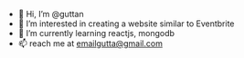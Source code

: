 - 👋 Hi, I’m @guttan
- 👀 I’m interested in creating a website similar to Eventbrite
- 🌱 I’m currently learning reactjs, mongodb
- 📫 reach me at emailgutta@gmail.com

<!---
guttan/guttan is a ✨ special ✨ repository because its `README.md` (this file) appears on your GitHub profile.
You can click the Preview link to take a look at your changes.
--->
